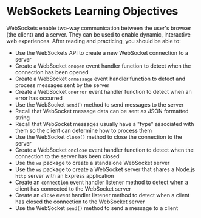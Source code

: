 
# WebSockets Learning Objectives

WebSockets enable two-way communication between the user's browser (the client)
and a server. They can be used to enable dynamic, interactive web experiences.
After reading and practicing, you should be able to:

* Use the WebSockets API to create a new WebSocket connection to a server
* Create a WebSocket `onopen` event handler function to detect when the
  connection has been opened
* Create a WebSocket `onmessage` event handler function to detect and process
  messages sent by the server
* Create a WebSocket `onerror` event handler function to detect when an error
  has occurred
* Use the WebSocket `send()` method to send messages to the server
* Recall that WebSocket message data can be sent as JSON formatted string
* Recall that WebSocket messages usually have a "type" associated with them so
  the client can determine how to process them
* Use the WebSocket `close()` method to close the connection to the server
* Create a WebSocket `onclose` event handler function to detect when the
  connection to the server has been closed
* Use the `ws` package to create a standalone WebSocket server
* Use the `ws` package to create a WebSocket server that shares a Node.js `http`
  server with an Express application
* Create an `connection` event handler listener method to detect when a client
  has connected to the WebSocket server
* Create an `close` event handler listener method to detect when a client has
  closed the connection to the WebSocket server
* Use the WebSocket `send()` method to send a message to a client
